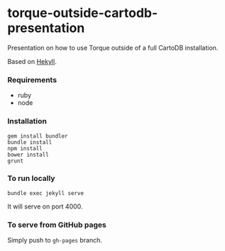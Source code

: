 # torque-outside-cartodb-presentation
Presentation on how to use Torque outside of a full CartoDB installation.

Based on [Hekyll](https://github.com/bmcmurray/hekyll).


### Requirements

* ruby
* node


### Installation

```
gem install bundler
bundle install
npm install
bower install
grunt
```


### To run locally

```
bundle exec jekyll serve
```

It will serve on port 4000.


### To serve from GitHub pages

Simply push to `gh-pages` branch.
